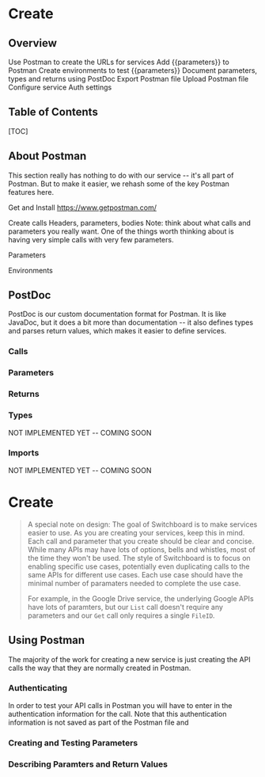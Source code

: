 # Create

## Overview
Use Postman to create the URLs for services
Add {{parameters}} to Postman
Create environments to test {{parameters}}
Document parameters, types and returns using PostDoc
Export Postman file
Upload Postman file
Configure service Auth settings

## Table of Contents
[TOC]

## About Postman
This section really has nothing to do with our service -- it's all part of Postman. But to make it easier, we rehash some of the key Postman features here.

Get and Install
https://www.getpostman.com/

Create calls
Headers, parameters, bodies
Note: think about what calls and parameters you really want. One of the things worth thinking about is having very simple calls with very few parameters.

Parameters

Environments

## PostDoc
PostDoc is our custom documentation format for Postman. It is like JavaDoc, but it does a bit more than documentation -- it also defines types and parses return values, which makes it easier to define services.

### Calls

### Parameters

### Returns

### Types
NOT IMPLEMENTED YET -- COMING SOON

### Imports
NOT IMPLEMENTED YET -- COMING SOON

# Create

> A special note on design:
> The goal of Switchboard is to make services easier to use. As you are creating your services, keep this in mind. Each call and parameter that you create should be clear and concise. While many APIs may have lots of options, bells and whistles, most of the time they won't be used. The style of Switchboard is to focus on enabling specific use cases, potentially even duplicating calls to the same APIs for different use cases. Each use case should have the minimal number of paramaters needed to complete the use case.
>
> For example, in the Google Drive service, the underlying Google APIs have lots of paramters, but our `List` call doesn't require any parameters and our `Get` call only requires a single `FileID`.

## Using Postman

The majority of the work for creating a new service is just creating the API calls the way that they are normally created in Postman.

### Authenticating

In order to test your API calls in Postman you will have to enter in the authentication information for the call. Note that this authentication information is not saved as part of the Postman file and 

### Creating and Testing Parameters

### Describing Paramters and Return Values
